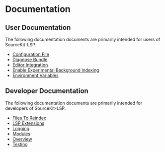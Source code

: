 # Documentation

## User Documentation

The following documentation documents are primarily intended for users of SourceKit-LSP.

- [Configuration File](Configuration%20File.md)
- [Diagnose Bundle](Diagnose%20Bundle.md)
- [Editor Integration](Editor%20Integration.md)
- [Enable Experimental Background Indexing](Enable%20Experimental%20Background%20Indexing.md)
- [Environment Variables](Environment%20Variables.md)

## Developer Documentation

The following documentation documents are primarily intended for developers of SourceKit-LSP.

- [Files To Reindex](Files%20To%20Reindex.md)
- [LSP Extensions](LSP%20Extensions.md)
- [Logging](Logging.md)
- [Modules](Modules.md)
- [Overview](Overview.md)
- [Testing](Testing.md)
